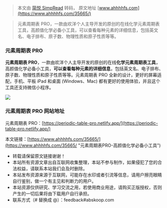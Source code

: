 > 本文由 [简悦 SimpRead](http://ksria.com/simpread/) 转码， 原文地址 [www.ahhhhfs.com](https://www.ahhhhfs.com/35665/)

> 元素周期表 PRO，一款由欢洋个人主导开发的原创的在线化学元素周期表工具，高颜值化学必备小工具，可以查看每种元素的详细信息，包括英文名、电子排布、原子数、物理性质和原子性质等等。

### 元素周期表 PRO

**元素周期表 PRO**，一款由欢洋个人主导开发的原创的在线**化学元素周期表工具**，高颜值化学必备小工具，**可以查看每种元素的详细信息**，包括英文名、电子排布、原子数、物理性质和原子性质等等。元素周期表 PRO 全新的设计，更好的屏幕适配，手机、平板 iPad 和桌面 (Windows、Mac) 都有更好的使用体验，并且这个工具还支持微信小程序。

[![](https://www.ahhhhfs.com/wp-content/uploads/2022/12/%E5%85%83%E7%B4%A0%E5%91%A8%E6%9C%9F%E8%A1%A8PRO-%E9%AB%98%E9%A2%9C%E5%80%BC%E5%8C%96%E5%AD%A6%E5%BF%85%E5%A4%87%E5%B0%8F%E5%B7%A5%E5%85%B7.jpg)](https://www.ahhhhfs.com/wp-content/uploads/2022/12/%E5%85%83%E7%B4%A0%E5%91%A8%E6%9C%9F%E8%A1%A8PRO-%E9%AB%98%E9%A2%9C%E5%80%BC%E5%8C%96%E5%AD%A6%E5%BF%85%E5%A4%87%E5%B0%8F%E5%B7%A5%E5%85%B7.jpg)

### 元素周期表 PRO 网站地址

元素周期表 PRO：[https://periodic-table-pro.netlify.app/](https://periodic-table-pro.netlify.app/)

本文链接：[https://www.ahhhhfs.com/35665/](https://www.ahhhhfs.com/35665/ "元素周期表PRO-高颜值化学必备小工具")

*   转载请保留原文链接谢谢！
*   本站所有资源文章出自互联网收集整理，本站不参与制作，如果侵犯了您的合法权益，请联系本站我们会及时删除。
*   本站发布资源来源于互联网，可能存在水印或者引流等信息，请用户擦亮眼睛自行鉴别，做一个有主见和判断力的用户。
*   本站资源仅供研究、学习交流之用，若使用商业用途，请购买正版授权，否则产生的一切后果将由下载用户自行承担。
*   联系方式（# 替换成 @）：feedback#abskoop.com